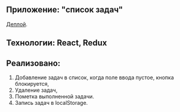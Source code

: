 ## Приложение: "список задач"

[Деплой](https://todotest-ilwz95w4q-denis-sergeev-85.vercel.app/).

## Технологии: React, Redux

## Реализовано:

1. Добавление задач в список, когда поле ввода пустое, кнопка блокируется,
2. Удаление задач,
3. Пометка выполненной задачи.
4. Запись задач в localStorage.
